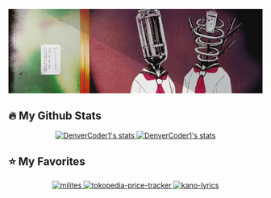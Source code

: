 <!--- ![Banner](/images/profile_banner.webp) --->
<p align="center">
  <img src="/images/profile_banner_small.webp" />
</p>

## 🔥 My Github Stats

<!-- GitHub Readme Streak Stats - https://github.com/DenverCoder1/github-readme-streak-stats -->
<!-- <p align="center">
  <a href="https://github.com/DenverCoder1/github-readme-streak-stats">
    <img title="🔥 Get streak stats for your profile at git.io/streak-stats" alt="wahyukusumo's streak" src="https://github-readme-streak-stats.herokuapp.com/?user=wahyukusumo&theme=neon-dark&hide_border=true&background=0D1117"/>
  </a>
</p> -->

<p align="center">
  <a href="https://github.com/anuraghazra/github-readme-stats">
    <img alt="DenverCoder1's stats" src="https://github-readme-stats.vercel.app/api?username=wahyukusumo&show_icons=true&count_private=true&theme=radical&hide_border=true&bg_color=0D1117"/>
  </a>

  <a href="https://github.com/anuraghazra/github-readme-stats">
    <img alt="DenverCoder1's stats" src="https://github-readme-stats.vercel.app/api/top-langs/?username=wahyukusumo&layout=compact&theme=radical&langs_count=10&hide_border=true&bg_color=0D1117"/>
  </a>
</p>

## ⭐ My Favorites

<!-- Small repo cards (fork) - https://github.com/DenverCoder1/github-readme-stats -->
<p align="center">
  <a href="https://github.com/wahyukusumo/book-publisher-template">
    <img width="240" src="https://denvercoder1-github-readme-stats.vercel.app/api/pin/?username=wahyukusumo&repo=book-publisher-template&theme=radical&hide_border=true&bg_color=0D1117" alt="milites">
  </a>
  <a href="https://github.com/wahyukusumo/tokopedia-price-tracker">
    <img width="240" src="https://denvercoder1-github-readme-stats.vercel.app/api/pin/?username=wahyukusumo&repo=tokopedia-price-tracker&theme=radical&hide_border=true&bg_color=0D1117" alt="tokopedia-price-tracker">
  </a>
  <a href="https://github.com/wahyukusumo/kano-lyrics">
    <img width="240" src="https://denvercoder1-github-readme-stats.vercel.app/api/pin/?username=wahyukusumo&repo=kano-lyrics&theme=radical&hide_border=true&bg_color=0D1117" alt="kano-lyrics">
  </a>
</p>


<!---
- 👋 Hi, I’m @wahyukusumo
- 👀 I’m interested in ...
- 🌱 I’m currently learning ...
- 💞️ I’m looking to collaborate on ...
- 📫 How to reach me ...

wahyukusumo/wahyukusumo is a ✨ special ✨ repository because its `README.md` (this file) appears on your GitHub profile.
You can click the Preview link to take a look at your changes.
--->
